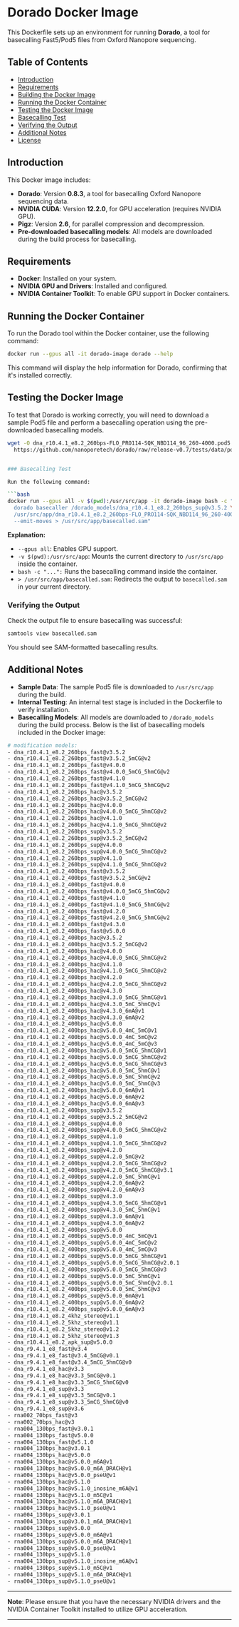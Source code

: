 # Dorado Docker Image

This Dockerfile sets up an environment for running **Dorado**, a tool for basecalling Fast5/Pod5 files from Oxford Nanopore sequencing.

## Table of Contents

- [Introduction](#introduction)
- [Requirements](#requirements)
- [Building the Docker Image](#building-the-docker-image)
- [Running the Docker Container](#running-the-docker-container)
- [Testing the Docker Image](#testing-the-docker-image)
- [Basecalling Test](#basecalling-test)
- [Verifying the Output](#verifying-the-output)
- [Additional Notes](#additional-notes)
- [License](#license)

## Introduction

This Docker image includes:

- **Dorado**: Version **0.8.3**, a tool for basecalling Oxford Nanopore sequencing data.
- **NVIDIA CUDA**: Version **12.2.0**, for GPU acceleration (requires NVIDIA GPU).
- **Pigz**: Version **2.6**, for parallel compression and decompression.
- **Pre-downloaded basecalling models**: All models are downloaded during the build process for basecalling.

## Requirements

- **Docker**: Installed on your system.
- **NVIDIA GPU and Drivers**: Installed and configured.
- **NVIDIA Container Toolkit**: To enable GPU support in Docker containers.

## Running the Docker Container

To run the Dorado tool within the Docker container, use the following command:

```bash
docker run --gpus all -it dorado-image dorado --help
```

This command will display the help information for Dorado, confirming that it's installed correctly.

## Testing the Docker Image

To test that Dorado is working correctly, you will need to download a sample Pod5 file and perform a basecalling operation using the pre-downloaded basecalling models.

```bash
wget -O dna_r10.4.1_e8.2_260bps-FLO_PRO114-SQK_NBD114_96_260-4000.pod5 \
  https://github.com/nanoporetech/dorado/raw/release-v0.7/tests/data/pod5/dna_r10.4.1_e8.2_260bps/dna_r10.4.1_e8.2_260bps-FLO_PRO114-SQK_NBD114_96_260-4000.pod5


### Basecalling Test

Run the following command:

```bash
docker run --gpus all -v $(pwd):/usr/src/app -it dorado-image bash -c "\
  dorado basecaller /dorado_models/dna_r10.4.1_e8.2_260bps_sup@v3.5.2 \
  /usr/src/app/dna_r10.4.1_e8.2_260bps-FLO_PRO114-SQK_NBD114_96_260-4000.pod5 \
  --emit-moves > /usr/src/app/basecalled.sam"
```

**Explanation:**

- `--gpus all`: Enables GPU support.
- `-v $(pwd):/usr/src/app`: Mounts the current directory to `/usr/src/app` inside the container.
- `bash -c "...":` Runs the basecalling command inside the container.
- `> /usr/src/app/basecalled.sam`: Redirects the output to `basecalled.sam` in your current directory.

### Verifying the Output

Check the output file to ensure basecalling was successful:

```bash
samtools view basecalled.sam
```

You should see SAM-formatted basecalling results.

## Additional Notes

- **Sample Data**: The sample Pod5 file is downloaded to `/usr/src/app` during the build.
- **Internal Testing**: An internal test stage is included in the Dockerfile to verify installation.
- **Basecalling Models**: All models are downloaded to `/dorado_models` during the build process.
  Below is the list of basecalling models included in the Docker image:

```bash
# modification models:
- dna_r10.4.1_e8.2_260bps_fast@v3.5.2
- dna_r10.4.1_e8.2_260bps_fast@v3.5.2_5mCG@v2
- dna_r10.4.1_e8.2_260bps_fast@v4.0.0
- dna_r10.4.1_e8.2_260bps_fast@v4.0.0_5mCG_5hmCG@v2
- dna_r10.4.1_e8.2_260bps_fast@v4.1.0
- dna_r10.4.1_e8.2_260bps_fast@v4.1.0_5mCG_5hmCG@v2
- dna_r10.4.1_e8.2_260bps_hac@v3.5.2
- dna_r10.4.1_e8.2_260bps_hac@v3.5.2_5mCG@v2
- dna_r10.4.1_e8.2_260bps_hac@v4.0.0
- dna_r10.4.1_e8.2_260bps_hac@v4.0.0_5mCG_5hmCG@v2
- dna_r10.4.1_e8.2_260bps_hac@v4.1.0
- dna_r10.4.1_e8.2_260bps_hac@v4.1.0_5mCG_5hmCG@v2
- dna_r10.4.1_e8.2_260bps_sup@v3.5.2
- dna_r10.4.1_e8.2_260bps_sup@v3.5.2_5mCG@v2
- dna_r10.4.1_e8.2_260bps_sup@v4.0.0
- dna_r10.4.1_e8.2_260bps_sup@v4.0.0_5mCG_5hmCG@v2
- dna_r10.4.1_e8.2_260bps_sup@v4.1.0
- dna_r10.4.1_e8.2_260bps_sup@v4.1.0_5mCG_5hmCG@v2
- dna_r10.4.1_e8.2_400bps_fast@v3.5.2
- dna_r10.4.1_e8.2_400bps_fast@v3.5.2_5mCG@v2
- dna_r10.4.1_e8.2_400bps_fast@v4.0.0
- dna_r10.4.1_e8.2_400bps_fast@v4.0.0_5mCG_5hmCG@v2
- dna_r10.4.1_e8.2_400bps_fast@v4.1.0
- dna_r10.4.1_e8.2_400bps_fast@v4.1.0_5mCG_5hmCG@v2
- dna_r10.4.1_e8.2_400bps_fast@v4.2.0
- dna_r10.4.1_e8.2_400bps_fast@v4.2.0_5mCG_5hmCG@v2
- dna_r10.4.1_e8.2_400bps_fast@v4.3.0
- dna_r10.4.1_e8.2_400bps_fast@v5.0.0
- dna_r10.4.1_e8.2_400bps_hac@v3.5.2
- dna_r10.4.1_e8.2_400bps_hac@v3.5.2_5mCG@v2
- dna_r10.4.1_e8.2_400bps_hac@v4.0.0
- dna_r10.4.1_e8.2_400bps_hac@v4.0.0_5mCG_5hmCG@v2
- dna_r10.4.1_e8.2_400bps_hac@v4.1.0
- dna_r10.4.1_e8.2_400bps_hac@v4.1.0_5mCG_5hmCG@v2
- dna_r10.4.1_e8.2_400bps_hac@v4.2.0
- dna_r10.4.1_e8.2_400bps_hac@v4.2.0_5mCG_5hmCG@v2
- dna_r10.4.1_e8.2_400bps_hac@v4.3.0
- dna_r10.4.1_e8.2_400bps_hac@v4.3.0_5mCG_5hmCG@v1
- dna_r10.4.1_e8.2_400bps_hac@v4.3.0_5mC_5hmC@v1
- dna_r10.4.1_e8.2_400bps_hac@v4.3.0_6mA@v1
- dna_r10.4.1_e8.2_400bps_hac@v4.3.0_6mA@v2
- dna_r10.4.1_e8.2_400bps_hac@v5.0.0
- dna_r10.4.1_e8.2_400bps_hac@v5.0.0_4mC_5mC@v1
- dna_r10.4.1_e8.2_400bps_hac@v5.0.0_4mC_5mC@v2
- dna_r10.4.1_e8.2_400bps_hac@v5.0.0_4mC_5mC@v3
- dna_r10.4.1_e8.2_400bps_hac@v5.0.0_5mCG_5hmCG@v1
- dna_r10.4.1_e8.2_400bps_hac@v5.0.0_5mCG_5hmCG@v2
- dna_r10.4.1_e8.2_400bps_hac@v5.0.0_5mCG_5hmCG@v3
- dna_r10.4.1_e8.2_400bps_hac@v5.0.0_5mC_5hmC@v1
- dna_r10.4.1_e8.2_400bps_hac@v5.0.0_5mC_5hmC@v2
- dna_r10.4.1_e8.2_400bps_hac@v5.0.0_5mC_5hmC@v3
- dna_r10.4.1_e8.2_400bps_hac@v5.0.0_6mA@v1
- dna_r10.4.1_e8.2_400bps_hac@v5.0.0_6mA@v2
- dna_r10.4.1_e8.2_400bps_hac@v5.0.0_6mA@v3
- dna_r10.4.1_e8.2_400bps_sup@v3.5.2
- dna_r10.4.1_e8.2_400bps_sup@v3.5.2_5mCG@v2
- dna_r10.4.1_e8.2_400bps_sup@v4.0.0
- dna_r10.4.1_e8.2_400bps_sup@v4.0.0_5mCG_5hmCG@v2
- dna_r10.4.1_e8.2_400bps_sup@v4.1.0
- dna_r10.4.1_e8.2_400bps_sup@v4.1.0_5mCG_5hmCG@v2
- dna_r10.4.1_e8.2_400bps_sup@v4.2.0
- dna_r10.4.1_e8.2_400bps_sup@v4.2.0_5mC@v2
- dna_r10.4.1_e8.2_400bps_sup@v4.2.0_5mCG_5hmCG@v2
- dna_r10.4.1_e8.2_400bps_sup@v4.2.0_5mCG_5hmCG@v3.1
- dna_r10.4.1_e8.2_400bps_sup@v4.2.0_5mC_5hmC@v1
- dna_r10.4.1_e8.2_400bps_sup@v4.2.0_6mA@v2
- dna_r10.4.1_e8.2_400bps_sup@v4.2.0_6mA@v3
- dna_r10.4.1_e8.2_400bps_sup@v4.3.0
- dna_r10.4.1_e8.2_400bps_sup@v4.3.0_5mCG_5hmCG@v1
- dna_r10.4.1_e8.2_400bps_sup@v4.3.0_5mC_5hmC@v1
- dna_r10.4.1_e8.2_400bps_sup@v4.3.0_6mA@v1
- dna_r10.4.1_e8.2_400bps_sup@v4.3.0_6mA@v2
- dna_r10.4.1_e8.2_400bps_sup@v5.0.0
- dna_r10.4.1_e8.2_400bps_sup@v5.0.0_4mC_5mC@v1
- dna_r10.4.1_e8.2_400bps_sup@v5.0.0_4mC_5mC@v2
- dna_r10.4.1_e8.2_400bps_sup@v5.0.0_4mC_5mC@v3
- dna_r10.4.1_e8.2_400bps_sup@v5.0.0_5mCG_5hmCG@v1
- dna_r10.4.1_e8.2_400bps_sup@v5.0.0_5mCG_5hmCG@v2.0.1
- dna_r10.4.1_e8.2_400bps_sup@v5.0.0_5mCG_5hmCG@v3
- dna_r10.4.1_e8.2_400bps_sup@v5.0.0_5mC_5hmC@v1
- dna_r10.4.1_e8.2_400bps_sup@v5.0.0_5mC_5hmC@v2.0.1
- dna_r10.4.1_e8.2_400bps_sup@v5.0.0_5mC_5hmC@v3
- dna_r10.4.1_e8.2_400bps_sup@v5.0.0_6mA@v1
- dna_r10.4.1_e8.2_400bps_sup@v5.0.0_6mA@v2
- dna_r10.4.1_e8.2_400bps_sup@v5.0.0_6mA@v3
- dna_r10.4.1_e8.2_4khz_stereo@v1.1
- dna_r10.4.1_e8.2_5khz_stereo@v1.1
- dna_r10.4.1_e8.2_5khz_stereo@v1.2
- dna_r10.4.1_e8.2_5khz_stereo@v1.3
- dna_r10.4.1_e8.2_apk_sup@v5.0.0
- dna_r9.4.1_e8_fast@v3.4
- dna_r9.4.1_e8_fast@v3.4_5mCG@v0.1
- dna_r9.4.1_e8_fast@v3.4_5mCG_5hmCG@v0
- dna_r9.4.1_e8_hac@v3.3
- dna_r9.4.1_e8_hac@v3.3_5mCG@v0.1
- dna_r9.4.1_e8_hac@v3.3_5mCG_5hmCG@v0
- dna_r9.4.1_e8_sup@v3.3
- dna_r9.4.1_e8_sup@v3.3_5mCG@v0.1
- dna_r9.4.1_e8_sup@v3.3_5mCG_5hmCG@v0
- dna_r9.4.1_e8_sup@v3.6
- rna002_70bps_fast@v3
- rna002_70bps_hac@v3
- rna004_130bps_fast@v3.0.1
- rna004_130bps_fast@v5.0.0
- rna004_130bps_fast@v5.1.0
- rna004_130bps_hac@v3.0.1
- rna004_130bps_hac@v5.0.0
- rna004_130bps_hac@v5.0.0_m6A@v1
- rna004_130bps_hac@v5.0.0_m6A_DRACH@v1
- rna004_130bps_hac@v5.0.0_pseU@v1
- rna004_130bps_hac@v5.1.0
- rna004_130bps_hac@v5.1.0_inosine_m6A@v1
- rna004_130bps_hac@v5.1.0_m5C@v1
- rna004_130bps_hac@v5.1.0_m6A_DRACH@v1
- rna004_130bps_hac@v5.1.0_pseU@v1
- rna004_130bps_sup@v3.0.1
- rna004_130bps_sup@v3.0.1_m6A_DRACH@v1
- rna004_130bps_sup@v5.0.0
- rna004_130bps_sup@v5.0.0_m6A@v1
- rna004_130bps_sup@v5.0.0_m6A_DRACH@v1
- rna004_130bps_sup@v5.0.0_pseU@v1
- rna004_130bps_sup@v5.1.0
- rna004_130bps_sup@v5.1.0_inosine_m6A@v1
- rna004_130bps_sup@v5.1.0_m5C@v1
- rna004_130bps_sup@v5.1.0_m6A_DRACH@v1
- rna004_130bps_sup@v5.1.0_pseU@v1

```

---

**Note**: Please ensure that you have the necessary NVIDIA drivers and the NVIDIA Container Toolkit installed to utilize GPU acceleration.

---
